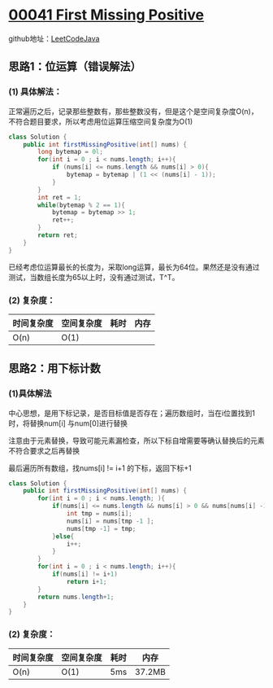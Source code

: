 # [00041 First Missing Positive](https://leetcode.com/problems/first-missing-positive/)

github地址：[LeetCodeJava](https://github.com/binggouxsm/LeetCodeJava)

## 思路1：位运算（错误解法）

### (1) 具体解法：

正常遍历之后，记录那些整数有，那些整数没有，但是这个是空间复杂度O(n)，不符合题目要求，所以考虑用位运算压缩空间复杂度为O(1)

```java
class Solution {
    public int firstMissingPositive(int[] nums) {
        long bytemap = 0l;
        for(int i = 0 ; i < nums.length; i++){
            if (nums[i] <= nums.length && nums[i] > 0){
                bytemap = bytemap | (1 << (nums[i] - 1));
            }
        }
        int ret = 1;
        while(bytemap % 2 == 1){
            bytemap = bytemap >> 1;
            ret++;
        }
        return ret;
    }
}
```

已经考虑位运算最长的长度为，采取long运算，最长为64位。果然还是没有通过测试，当数组长度为65以上时，没有通过测试，T^T。


### (2) 复杂度：

时间复杂度| 空间复杂度 | 耗时 | 内存
--- | --- | --- | ---
O(n) | O(1) | 


## 思路2：用下标计数

### (1)具体解法

中心思想，是用下标记录，是否目标值是否存在；遍历数组时，当在i位置找到1时，将替换num\[i] 与num\[0]进行替换

注意由于元素替换，导致可能元素漏检查，所以下标自增需要等确认替换后的元素不符合要求之后再替换

最后遍历所有数组，找nums\[i] != i+1 的下标，返回下标+1

```java
class Solution {
    public int firstMissingPositive(int[] nums) {
        for(int i = 0 ; i < nums.length; ){
            if(nums[i] <= nums.length && nums[i] > 0 && nums[nums[i] -1 ] != nums[i] ){
                int tmp = nums[i];
                nums[i] = nums[tmp -1 ];
                nums[tmp -1] = tmp;
            }else{
                i++;
            }
        }
        for(int i = 0 ; i < nums.length; i++){
            if(nums[i] != i+1)
                return i+1;
        }
        return nums.length+1;
    }
}
```

### (2) 复杂度：

时间复杂度| 空间复杂度 | 耗时 | 内存
--- | --- | --- | ---
O(n) | O(1) | 5ms | 37.2MB



